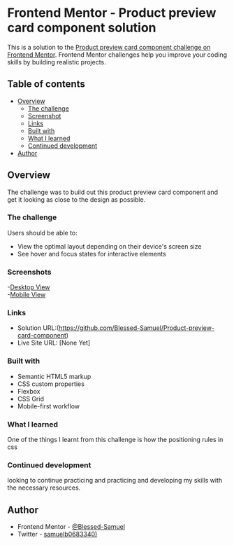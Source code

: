 # Frontend Mentor - Product preview card component solution

This is a solution to the [Product preview card component challenge on Frontend Mentor](https://www.frontendmentor.io/challenges/product-preview-card-component-GO7UmttRfa). Frontend Mentor challenges help you improve your coding skills by building realistic projects. 

## Table of contents

- [Overview](#overview)
  - [The challenge](#the-challenge)
  - [Screenshot](#screenshot)
  - [Links](#links)
  - [Built with](#built-with)
  - [What I learned](#what-i-learned)
  - [Continued development](#continued-development)
- [Author](#author)

## Overview
The challenge was to build out this product preview card component and get it looking
as close to the design as possible.

### The challenge
Users should be able to:

- View the optimal layout depending on their device's screen size
- See hover and focus states for interactive elements

### Screenshots
-[Desktop View](../product-preview-card-component-main/images/Desktop-approach.png,)     
-[Mobile View](../product-preview-card-component-main/images/mobile-approach.png)

### Links
- Solution URL:(https://github.com/Blessed-Samuel/Product-preview-card-component)
- Live Site URL: [None Yet]

### Built with
- Semantic HTML5 markup
- CSS custom properties
- Flexbox
- CSS Grid
- Mobile-first workflow

### What I learned
One of the things I learnt from this challenge is how the  positioning rules in css

### Continued development
looking to continue practicing and practicing and developing my skills with the necessary resources.

## Author
- Frontend Mentor - [@Blessed-Samuel](https://www.frontendmentor.io/profile/@Blessed-Samuel)
- Twitter - [samuelb0683340)](https://www.twitter.com/samuelb0683340)

